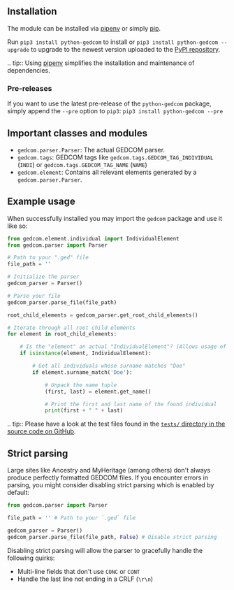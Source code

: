 ## Installation

The module can be installed via [pipenv](https://github.com/pypa/pipenv) or simply [pip](https://pip.pypa.io/).

Run `pip3 install python-gedcom` to install or `pip3 install python-gedcom --upgrade`
to upgrade to the newest version uploaded to the [PyPI repository](https://pypi.org/project/python-gedcom2/).

.. tip::
   Using [pipenv](https://github.com/pypa/pipenv) simplifies the installation and maintenance of dependencies.

### Pre-releases

If you want to use the latest pre-release of the `python-gedcom` package,
simply append the `--pre` option to `pip3`: `pip3 install python-gedcom --pre`

## Important classes and modules

* `gedcom.parser.Parser`: The actual GEDCOM parser.
* `gedcom.tags`: GEDCOM tags like `gedcom.tags.GEDCOM_TAG_INDIVIDUAL` (`INDI`) or `gedcom.tags.GEDCOM_TAG_NAME` (`NAME`)
* `gedcom.element`: Contains all relevant elements generated by a `gedcom.parser.Parser`.

## Example usage

When successfully installed you may import the `gedcom` package and use it like so:

```python
from gedcom.element.individual import IndividualElement
from gedcom.parser import Parser

# Path to your ".ged" file
file_path = ''

# Initialize the parser
gedcom_parser = Parser()

# Parse your file
gedcom_parser.parse_file(file_path)

root_child_elements = gedcom_parser.get_root_child_elements()

# Iterate through all root child elements
for element in root_child_elements:

    # Is the "element" an actual "IndividualElement"? (Allows usage of extra functions such as "surname_match" and "get_name".)
    if isinstance(element, IndividualElement):

        # Get all individuals whose surname matches "Doe"
        if element.surname_match('Doe'):

            # Unpack the name tuple
            (first, last) = element.get_name()

            # Print the first and last name of the found individual
            print(first + " " + last)
```

.. tip::
   Please have a look at the test files found in the 
   [`tests/` directory in the source code on GitHub](https://github.com/swanny0819/python-gedcom/tree/master/tests).

## Strict parsing

Large sites like Ancestry and MyHeritage (among others) don't always produce perfectly formatted GEDCOM files.
If you encounter errors in parsing, you might consider disabling strict parsing which is enabled by default:

```python
from gedcom.parser import Parser

file_path = '' # Path to your `.ged` file

gedcom_parser = Parser()
gedcom_parser.parse_file(file_path, False) # Disable strict parsing
```

Disabling strict parsing will allow the parser to gracefully handle the following quirks:

- Multi-line fields that don't use `CONC` or `CONT`
- Handle the last line not ending in a CRLF (`\r\n`)

